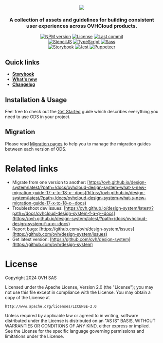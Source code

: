 <p align="center">
  <a href="https://ovh.github.io/design-system/latest/">
    <img src="./assets/githubbanner.png">
  </a>
</p>
<div align="center">

### A collection of assets and guidelines for building consistent user experiences across OVHCloud products.

[![NPM version][npm-image]][npm-url] [![License](https://img.shields.io/badge/Licence-Apache%202.0-blue.svg)](./LICENSE.md) [![Last commit][last-commit-image]][last-commit-url]\
[![StencilJS][stenciljs-image]][stenciljs-url] [![TypeScript][typescript-image]][typescript-url] [![Sass][sass-image]][sass-url]\
[![Storybook][storybook-image]][storybook-url] [![Jest][jest-image]][jest-url] [![Puppeteer][puppeteer-image]][puppeteer-url]

[npm-image]: https://img.shields.io/badge/-NPM-A00709?logo=npm&logoColor=white
[npm-url]: https://www.npmjs.com/package/@ovhcloud/ods-components
[last-commit-image]: https://img.shields.io/github/last-commit/ovh/design-system
[last-commit-url]: https://github.com/ovh/design-system/commits
[stenciljs-image]: https://img.shields.io/badge/-StencilJS-000?logo=webcomponents.org&logoColor=white
[stenciljs-url]: https://stenciljs.com/
[typescript-image]: https://img.shields.io/badge/-TypeScript-3178C6?logo=typescript&logoColor=white
[typescript-url]: https://www.typescriptlang.org/
[sass-image]: https://img.shields.io/badge/-Sass-CC6699?logo=sass&logoColor=white
[sass-url]: https://sass-lang.com/
[storybook-image]: https://cdn.jsdelivr.net/gh/storybookjs/brand@master/badge/badge-storybook.svg
[storybook-url]: https://storybook.js.org/
[jest-image]: https://img.shields.io/badge/-Jest-C21325?logo=jest&logoColor=white
[jest-url]: https://jestjs.io/
[puppeteer-image]: https://img.shields.io/badge/-Puppeteer-40B5A4?logo=puppeteer&logoColor=white
[puppeteer-url]: https://pptr.dev/

</div>

## Quick links

* [**Storybook**](https://ovh.github.io/design-system/latest/)
* [**What's new**](https://ovh.github.io/design-system/latest/?path=/docs/ovhcloud-design-system-what-s-new-what-s-new--docs)
* [**Changelog**](https://ovh.github.io/design-system/latest/?path=/docs/ovhcloud-design-system-what-s-new-changelog--docs)

## Installation & Usage
Feel free to check out the [Get Started](https://ovh.github.io/design-system/latest/?path=/docs/ovhcloud-design-system-get-started--docs) guide which describes everything you need to use ODS in your project.

## Migration
Please read [Migration pages](https://ovh.github.io/design-system/latest/?path=/docs/ovhcloud-design-system-what-s-new-migration-guide-17-x-to-18-x--docs) to help you to manage the migration guides between each version of ODS.

# Related links
* Migrate from one version to another: [https://ovh.github.io/design-system/latest/?path=/docs/ovhcloud-design-system-what-s-new-migration-guide-17-x-to-18-x--docs](https://ovh.github.io/design-system/latest/?path=/docs/ovhcloud-design-system-what-s-new-migration-guide-17-x-to-18-x--docs)
* Troubleshoot dev issues: [https://ovh.github.io/design-system/latest/?path=/docs/ovhcloud-design-system-f-a-q--docs](https://ovh.github.io/design-system/latest/?path=/docs/ovhcloud-design-system-f-a-q--docs)
* Report bugs: [https://github.com/ovh/design-system/issues](https://github.com/ovh/design-system/issues)
* Get latest version: [https://github.com/ovh/design-system](https://github.com/ovh/design-system)

# License
Copyright 2024 OVH SAS

Licensed under the Apache License, Version 2.0 (the "License");
you may not use this file except in compliance with the License.
You may obtain a copy of the License at

    http://www.apache.org/licenses/LICENSE-2.0

Unless required by applicable law or agreed to in writing, software
distributed under the License is distributed on an "AS IS" BASIS,
WITHOUT WARRANTIES OR CONDITIONS OF ANY KIND, either express or implied.
See the License for the specific language governing permissions and
limitations under the License.
